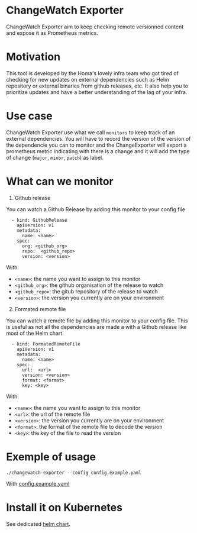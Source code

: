 ChangeWatch Exporter
====================

ChangeWatch Exporter aim to keep checking remote versionned content and expose it as Prometheus metrics. 

# Motivation
This tool is developed by the Homa's lovely infra team who got tired of checking for new updates on external dependencies such as Helm repository or external binaries from github releases, etc.
It also help you to prioritize updates and have a better understanding of the lag of your infra.

# Use case

ChangeWatch Exporter use what we call `monitors` to keep track of an external dependencies. You will have to record the version of the version of the dependencie you can to monitor and the ChangeExporter will export a prometheus metric indicating with there is a change and it will add the type of change (`major`, `minor`, `patch`) as label. 

# What can we monitor

1. Github release

You can watch a Github Release by adding this monitor to your config file
```
  - kind: GithubRelease
    apiVersion: v1
    metadata:
      name: <name>
    spec:
      org: <github_org>
      repo:  <github_repo>
      version: <version>
```

With:
* `<name>`: the name you want to assign to this monitor
* `<github_org>`: the github organisation of the release to watch
* `<github_repo>`: the gitub repository of the release to watch
* `<version>`: the version you currently are on your environment

2. Formated remote file

You can watch a remote file by adding this monitor to your config file. This is useful as not all the dependencies are made a with a Github release like most of the Helm chart.
```
  - kind: FormatedRemoteFile
    apiVersion: v1
    metadata:
      name: <name>
    spec:
      url:  <url>
      version: <version>
      format: <format>
      key: <key>
```
With:
* `<name>`: the name you want to assign to this monitor
* `<url>`: the url of the remote file
* `<version>`: the version you currently are on your environment
* `<format>`: the format of the remote file to decode the version
* `<key>`: the key of the file to read the version


# Exemple of usage

```
./changewatch-exporter --config config.example.yaml
```
With [config.example.yaml](config.example.yaml)


# Install it on Kubernetes

See dedicated [helm chart](https://github.com/homagames/helm-charts/tree/master/charts/changewatch-exporter).